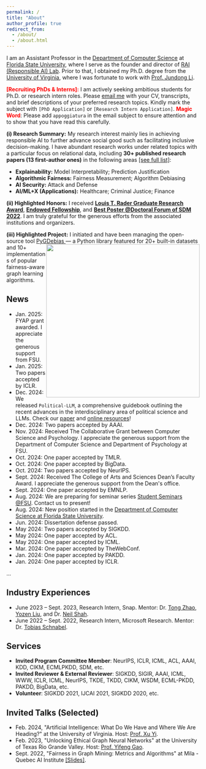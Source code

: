 ```yaml
---
permalink: /
title: "About"
author_profile: true
redirect_from:
  - /about/
  - /about.html
---
```




I am an Assistant Professor in the [Department of Computer Science](https://www.cs.fsu.edu) at [Florida State University](https://www.fsu.edu/), where I serve as the founder and director of [RAI (Responsible AI) Lab](https://yushundong.github.io//students/). Prior to that, I obtained my Ph.D. degree from the [University of Virginia](http://www.virginia.edu/), where I was fortunate to work with [Prof. Jundong Li](https://jundongli.github.io).

<span style="color:red">**\[Recruiting PhDs & Interns\]:**</span> I am actively seeking ambitious students for Ph.D. or research intern roles. Please [email me](mailto:yd24f@fsu.edu) with your CV, transcripts, and brief descriptions of your preferred research topics. Kindly mark the subject with `[PhD Application]` or `[Research Intern Application]`. <span style="color:red">**Magic Word**</span>: Please add `appoggiatura` in the email subject to ensure attention and to show that you have read this carefully.  

**(i) Research Summary:** My research interest mainly lies in achieving responsible AI to further advance social good such as facilitating inclusive decision-making. I have abundant research works under related topics with a particular focus on relational data, including **30+ published research papers (13 first-author ones)** in the following areas [[see full list]](https://scholar.google.com/citations?hl=en&user=_QUhuOMAAAAJ):

* **Explainability:** Model Interpretability; Prediction Justification  
* **Algorithmic Fairness:** Fairness Measurement; Algorithm Debiasing  
* **AI Security:** Attack and Defense
* **AI/ML+X (Applications):** Healthcare; Criminal Justice; Finance

**(ii) Highlighted Honors:** I received [**Louis T. Rader Graduate Research Award**](https://www.linkedin.com/posts/jundong-li-09151b5b_uva-research-phd-activity-7057847052566683648-0NzM?utm_source=share&utm_medium=member_desktop), [**Endowed Fellowship**](https://engineering.virginia.edu/yushun-dong-earns-endowed-graduate-fellowship), and [**Best Poster @Doctoral Forum of SDM 2022**](https://www.siam.org/conferences/cm/conference/sdm22). I am truly grateful for the generous efforts from the associated institutions and organizers.

**(iii) Highlighted Project:** I initiated and have been managing the open-source tool [PyGDebias <img src="../files/pygdebias.png" alt="" style="float:right;" width="400"/>](https://github.com/yushundong/PyGDebias) — a Python library featured for 20+ built-in datasets and 10+ implementations of popular fairness-aware graph learning algorithms. 


<!-- I have abundant interest in **Graph Mining**, e.g., **Spectral Graph Theory**, **Graph Neural Networks** and corresponding interdisciplinary topics. -->
<!-- My previous research experiences mainly lie in graph mining and feature fusion. -->

News
------
* Jan. 2025: FYAP grant awarded. I appreciate the generous support from FSU.
* Jan. 2025: Two papers accepted by ICLR.
* Dec. 2024: We released `Political-LLM`, a comprehensive guidebook outlining the recent advances in the interdisciplinary area of political science and LLMs. Check our [paper](https://arxiv.org/abs/2412.06864) and [online resources](http://political-llm.org)!
* Dec. 2024: Two papers accepted by AAAI.
* Nov. 2024: Received The Collaborative Grant between Computer Science and Psychology. I appreciate the generous support from the Department of Computer Science and Department of Psychology at FSU.
* Oct. 2024: One paper accepted by TMLR.
* Oct. 2024: One paper accepted by BigData.
* Oct. 2024: Two papers accepted by NeurIPS.
* Sept. 2024: Received The College of Arts and Sciences Dean’s Faculty Award. I appreciate the generous support from the Dean's office.
* Sept. 2024: One paper accepted by EMNLP.
* Aug. 2024: We are preparing for seminar series [Student Seminars @FSU](https://cs-fsu.github.io/seminars.html). Contact us to present!
* Aug. 2024: New position started  in the [Department of Computer Science at Florida State University](https://www.cs.fsu.edu/department/faculty/).
* Jun. 2024: Dissertation defense passed.
* May 2024: Two papers accepted by SIGKDD.
* May 2024: One paper accepted by ACL.
* May 2024: One paper accepted by ICML.
* Mar. 2024: One paper accepted by TheWebConf.
* Jan. 2024: One paper accepted by PAKDD.
* Jan. 2024: One paper accepted by ICLR.
<!-- * Nov. 2023: One paper accepted by TKDD. -->
<!-- * Nov. 2023: Passed dissertation proposal defense. -->
<!-- * Aug. 2023: One paper accepted by CIKM. -->
<!-- * May 2023: One paper accepted by SIGKDD. -->
<!-- * Apr. 2023: One tutorial accepted by SIGKDD. -->
<!-- * May 2023: One paper accepted by i3CE. -->
<!-- * Apr. 2023: One paper accepted by SIGIR. -->
<!-- * Apr. 2023: One paper accepted by TKDE. -->
<!-- * Mar. 2023: One paper accepted by ICHI. -->
<!-- * Dec. 2022: One paper accepted by SDM. -->
<!-- * Nov. 2022: One paper accepted by AAAI. -->
...



Industry Experiences
------
* June 2023 – Sept. 2023, Research Intern, Snap. Mentor: Dr. [Tong Zhao](https://tzhao.io), [Yozen Liu](https://scholar.google.com/citations?user=i3U2JjEAAAAJ&hl=en), and Dr. [Neil Shah](https://nshah.net).
* June 2022 – Sept. 2022, Research Intern, Microsoft Research. Mentor: Dr. [Tobias Schnabel](https://www.microsoft.com/en-us/research/people/toschnab/). 




Services
------

* **Invited Program Committee Member**: NeurIPS, ICLR, ICML, ACL, AAAI, KDD, CIKM, ECMLPKDD, SDM, etc.
* **Invited Reviewer & External Reviewer**: SIGKDD, SIGIR, AAAI, ICML, WWW, ICLR, ICML, NeurIPS, TKDE, TKDD, CIKM, WSDM, ECML-PKDD, PAKDD, BigData, etc.
* **Volunteer**: SIGKDD 2021, IJCAI 2021, SIGKDD 2020, etc.



Invited Talks (Selected)
------
* Feb. 2024, "Artificial Intelligence: What Do We Have and Where We Are Heading?" at the University of Virginia. Host: [Prof. Xu Yi](https://engineering.virginia.edu/faculty/xu-yi).
* Feb. 2023, "Unlocking Ethical Graph Neural Networks" at the University of Texas Rio Grande Valley.  Host: [Prof. Yifeng Gao](https://www.utrgv.edu/csci/faculty/yifeng-gao/index.htm).
* Sept. 2022, "Fairness in Graph Mining: Metrics and Algorithms" at Mila - Quebec AI Institute [\[Slides\]](http://yushundong.github.io/files/Fairness_Invited_Talk.pdf).
<!-- * Sept. 2022, "Learning Causal Effects on Hypergraphs" at Microsoft Research.  -->


